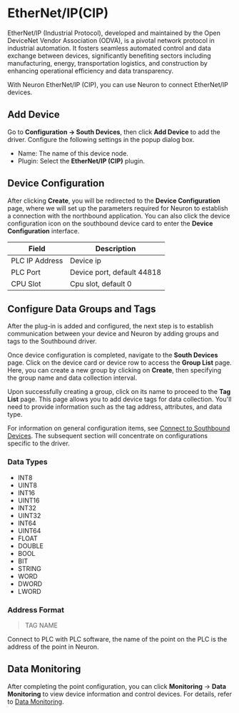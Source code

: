 # EtherNet/IP(CIP)

EtherNet/IP (Industrial Protocol), developed and maintained by the Open DeviceNet Vendor Association (ODVA), is a pivotal network protocol in industrial automation. It fosters seamless automated control and data exchange between devices, significantly benefiting sectors including manufacturing, energy, transportation logistics, and construction by enhancing operational efficiency and data transparency.

With Neuron EtherNet/IP (CIP), you can use Neuron to connect EtherNet/IP devices.

## Add Device

Go to **Configuration -> South Devices**, then click **Add Device** to add the driver. Configure the following settings in the popup dialog box.

- Name: The name of this device node.
- Plugin: Select the **EtherNet/IP (CIP)** plugin.

## Device Configuration

After clicking **Create**, you will be redirected to the **Device Configuration** page, where we will set up the parameters required for Neuron to establish a connection with the northbound application. You can also click the device configuration icon on the southbound device card to enter the **Device Configuration** interface.

| Field          | Description                |
| -------------- | -------------------------- |
| PLC IP Address | Device ip                  |
| PLC Port       | Device port, default 44818 |
| CPU Slot       | Cpu slot, default 0        |

## Configure Data Groups and Tags

After the plug-in is added and configured, the next step is to establish communication between your device and Neuron by adding groups and tags to the Southbound driver.

Once device configuration is completed, navigate to the **South Devices** page. Click on the device card or device row to access the **Group List** page. Here, you can create a new group by clicking on **Create**, then specifying the group name and data collection interval.

Upon successfully creating a group, click on its name to proceed to the **Tag List** page. This page allows you to add device tags for data collection. You'll need to provide information such as the tag address, attributes, and data type.

For information on general configuration items, see [Connect to Southbound Devices](../south-devices.md). The subsequent section will concentrate on configurations specific to the driver.

### Data Types

* INT8
* UINT8
* INT16
* UINT16
* INT32
* UINT32
* INT64
* UINT64
* FLOAT
* DOUBLE
* BOOL
* BIT
* STRING
* WORD
* DWORD
* LWORD

### Address Format

>  TAG NAME </span>

Connect to PLC with PLC software, the name of the point on the PLC is the address of the point in Neuron.

## Data Monitoring

After completing the point configuration, you can click **Monitoring** -> **Data Monitoring** to view device information and control devices. For details, refer to [Data Monitoring](../../../usage/monitoring.md).
